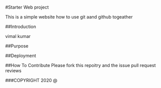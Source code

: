 #Starter Web project

This is a simple website how to use git aand github togeather

##Introduction

vimal kumar

##Purpose

##Deployment

##How To Contribute
Please  fork this repoitry and the issue pull request reviews

###COPYRIGHT
2020 @